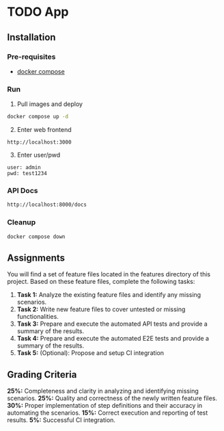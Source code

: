 # TODO App

## Installation

### Pre-requisites

- [docker compose](https://docs.docker.com/compose/install/)

### Run

1. Pull images and deploy

```sh
docker compose up -d
```

2. Enter web frontend

```
http://localhost:3000
```

3. Enter user/pwd

```
user: admin
pwd: test1234
```

### API Docs

```sh
http://localhost:8000/docs
```

### Cleanup

```sh
docker compose down
```

## Assignments

You will find a set of feature files located in the features directory of this project.
Based on these feature files, complete the following tasks:

1. **Task 1:** Analyze the existing feature files and identify any missing scenarios.
2. **Task 2:** Write new feature files to cover untested or missing functionalities.
3. **Task 3:** Prepare and execute the automated API tests and provide a summary of the results.
4. **Task 4:** Prepare and execute the automated E2E tests and provide a summary of the results.
5. **Task 5:** (Optional): Propose and setup CI integration

## Grading Criteria
**25%:** Completeness and clarity in analyzing and identifying missing scenarios.
**25%:** Quality and correctness of the newly written feature files.
**30%:** Proper implementation of step definitions and their accuracy in automating the scenarios.
**15%:** Correct execution and reporting of test results.
**5%:** Successful CI integration.
